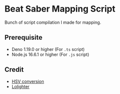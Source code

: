 # Beat Saber Mapping Script

Bunch of script compilation I made for mapping.

## Prerequisite

-   Deno 1.19.0 or higher (For `.ts` script)
-   Node.js 16.6.1 or higher (For `.js` script)

## Credit

-   [HSV conversion](https://axonflux.com/handy-rgb-to-hsl-and-rgb-to-hsv-color-model-c)
-   [Lolighter](https://github.com/Loloppe/Lolighter)
